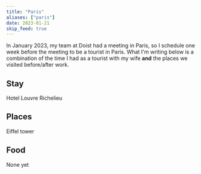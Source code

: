```yaml
---
title: "Paris"
aliases: ["paris"]
date: 2023-01-21
skip_feed: true
---
```


In January 2023, my team at Doist had a meeting in Paris, so I schedule one
week before the meeting to be a tourist in Paris. What I'm writing below is a
combination of the time I had as a tourist with my wife **and** the places we
visited before/after work.

## Stay

Hotel Louvre Richelieu

## Places

Eiffel tower

## Food

None yet
